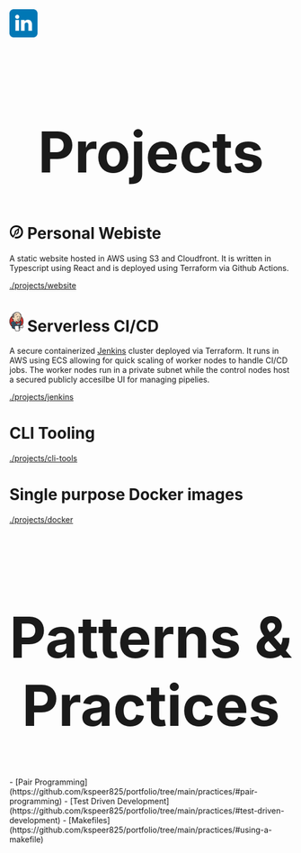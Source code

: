 <div align="left">
  <a href="https://www.linkedin.com/in/kyle-d-speer">
    <img width="50" src="./projects/website/speerportfolio/src/content/linkedin_logo.svg" alt="LinkedIn"/>
  </a>
</div>
<h1 align="center" style="font-size: 100px" >Projects</h1>

#  [<img width="25" src="./projects/website/speerportfolio/public/spear_logo512.png" alt="Speer logo">](https://speerportfolio.com) Personal Webiste
A static website hosted in AWS using S3 and Cloudfront. It is written in Typescript using React and is deployed using Terraform via Github Actions.

[./projects/website](https://github.com/kspeer825/portfolio/tree/main/projects/#personal-website)

# <img width="25" src="./projects/jenkins/jenkins_logo.png" alt="Jenkins logo"> Serverless CI/CD
A secure containerized [Jenkins](https://www.jenkins.io/) cluster deployed via Terraform. It runs in AWS using ECS allowing for quick scaling of worker nodes to handle CI/CD jobs. The worker nodes run in a private subnet while the control nodes host a secured publicly accesilbe UI for managing pipelies.

[./projects/jenkins](https://github.com/kspeer825/portfolio/tree/main/projects/#jenkins-cluster)

# CLI Tooling

[./projects/cli-tools](https://github.com/kspeer825/portfolio/tree/main/projects/#cli-tooling)

# Single purpose Docker images

[./projects/docker](https://github.com/kspeer825/portfolio/tree/main/projects/#docker-images)

<h1 align="center" style="font-size: 100px" >Patterns & Practices</h1>
 - [Pair Programming](https://github.com/kspeer825/portfolio/tree/main/practices/#pair-programming)
 - [Test Driven Development](https://github.com/kspeer825/portfolio/tree/main/practices/#test-driven-development)
 - [Makefiles](https://github.com/kspeer825/portfolio/tree/main/practices/#using-a-makefile)
